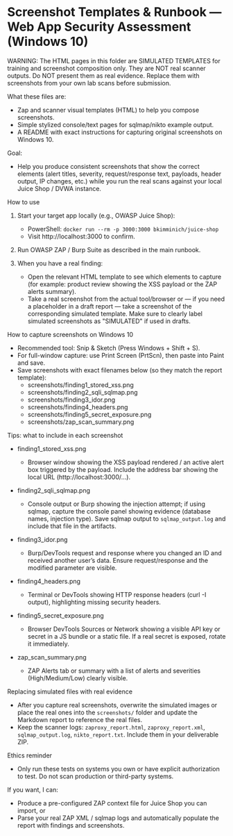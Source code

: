 # Screenshot Templates & Runbook — Web App Security Assessment (Windows 10)

WARNING: The HTML pages in this folder are SIMULATED TEMPLATES for training and screenshot composition only. They are NOT real scanner outputs. Do NOT present them as real evidence. Replace them with screenshots from your own lab scans before submission.

What these files are:
- Zap and scanner visual templates (HTML) to help you compose screenshots.
- Simple stylized console/text pages for sqlmap/nikto example output.
- A README with exact instructions for capturing original screenshots on Windows 10.

Goal:
- Help you produce consistent screenshots that show the correct elements (alert titles, severity, request/response text, payloads, header output, IP changes, etc.) while you run the real scans against your local Juice Shop / DVWA instance.

How to use
1. Start your target app locally (e.g., OWASP Juice Shop):
   - PowerShell: `docker run --rm -p 3000:3000 bkimminich/juice-shop`
   - Visit http://localhost:3000 to confirm.

2. Run OWASP ZAP / Burp Suite as described in the main runbook.

3. When you have a real finding:
   - Open the relevant HTML template to see which elements to capture (for example: product review showing the XSS payload or the ZAP alerts summary).
   - Take a real screenshot from the actual tool/browser or — if you need a placeholder in a draft report — take a screenshot of the corresponding simulated template. Make sure to clearly label simulated screenshots as "SIMULATED" if used in drafts.

How to capture screenshots on Windows 10
- Recommended tool: Snip & Sketch (Press Windows + Shift + S).
- For full-window capture: use Print Screen (PrtScn), then paste into Paint and save.
- Save screenshots with exact filenames below (so they match the report template):
  - screenshots/finding1_stored_xss.png
  - screenshots/finding2_sqli_sqlmap.png
  - screenshots/finding3_idor.png
  - screenshots/finding4_headers.png
  - screenshots/finding5_secret_exposure.png
  - screenshots/zap_scan_summary.png

Tips: what to include in each screenshot
- finding1_stored_xss.png
  - Browser window showing the XSS payload rendered / an active alert box triggered by the payload. Include the address bar showing the local URL (http://localhost:3000/...).

- finding2_sqli_sqlmap.png
  - Console output or Burp showing the injection attempt; if using sqlmap, capture the console panel showing evidence (database names, injection type). Save sqlmap output to `sqlmap_output.log` and include that file in the artifacts.

- finding3_idor.png
  - Burp/DevTools request and response where you changed an ID and received another user’s data. Ensure request/response and the modified parameter are visible.

- finding4_headers.png
  - Terminal or DevTools showing HTTP response headers (curl -I output), highlighting missing security headers.

- finding5_secret_exposure.png
  - Browser DevTools Sources or Network showing a visible API key or secret in a JS bundle or a static file. If a real secret is exposed, rotate it immediately.

- zap_scan_summary.png
  - ZAP Alerts tab or summary with a list of alerts and severities (High/Medium/Low) clearly visible.

Replacing simulated files with real evidence
- After you capture real screenshots, overwrite the simulated images or place the real ones into the `screenshots/` folder and update the Markdown report to reference the real files.
- Keep the scanner logs: `zaproxy_report.html`, `zaproxy_report.xml`, `sqlmap_output.log`, `nikto_report.txt`. Include them in your deliverable ZIP.

Ethics reminder
- Only run these tests on systems you own or have explicit authorization to test. Do not scan production or third-party systems.

If you want, I can:
- Produce a pre-configured ZAP context file for Juice Shop you can import, or
- Parse your real ZAP XML / sqlmap logs and automatically populate the report with findings and screenshots.